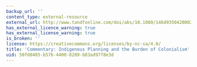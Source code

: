 ```yaml
---
backup_url: ''
content_type: external-resource
external_url: http://www.tandfonline.com/doi/abs/10.1080/1464935042000204240
has_external_licence_warning: true
has_external_license_warning: true
is_broken: ''
license: https://creativecommons.org/licenses/by-nc-sa/4.0/
title: 'Commentary: Indigenous Planning and the Burden of Colonialism'
uid: 50fd8485-b576-4400-8289-b83ad97f8e3d
---
```

